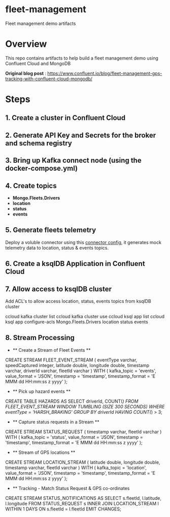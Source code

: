 # fleet-management
Fleet management demo artifacts 

# Overview
This repo contains artifacts to help build a fleet management demo using Confluent Cloud and MongoDB

**Original blog post** : https://www.confluent.io/blog/fleet-management-gps-tracking-with-confluent-cloud-mongodb/

# Steps

## 1. Create a cluster in Confluent Cloud

## 2. Generate API Key and Secrets for the broker and schema registry

## 3. Bring up Kafka connect node (using the docker-compose.yml)

## 4. Create topics

* **Mongo.Fleets.Drivers**
* **location**
* **status**
* **events**

## 5. Generate fleets telemetry

Deploy a voluble connector using this [connector config](https://github.com/avoguru/fleet-management/blob/main/voluble-fleets-telemetry.json), it generates mock telemetry data to location, status & events topics. 

## 6. Create a ksqlDB Application in Confluent Cloud

## 7. Allow access to ksqlDB cluster

Add ACL's to allow access location, status, events topics from ksqlDB cluster

ccloud kafka cluster list
ccloud kafka cluster use <confluent-cloud-cluster-id>
ccloud ksql app list
ccloud ksql app configure-acls <ksqldb-app-name> Mongo.Fleets.Drivers location status events
  
## 8. Stream Processing

* ** Create a Stream of Fleet Events **

CREATE STREAM FLEET_EVENT_STREAM (
  eventType varchar, speedCaptured integer, 
  latitude double, longitude double, 
  timestamp varchar, driverId varchar, 
  fleetId varchar
) WITH (
  kafka_topic = 'events', value_format = 'JSON', 
  timestamp = 'timestamp', timestamp_format = 'E MMM dd HH:mm:ss z yyyy'
);


* ** Pick up hazard events **

CREATE TABLE HAZARDS AS 
SELECT 
  driverId, 
  COUNT(*) 
FROM 
  FLEET_EVENT_STREAM WINDOW TUMBLING (SIZE 300 SECONDS) 
WHERE 
  eventType = 'HARSH_BRAKING' 
GROUP BY 
  driverId 
HAVING 
  COUNT(*) > 3;


* ** Capture status requests in a Stream **

CREATE STREAM STATUS_REQUEST (
  timestamp varchar, fleetId varchar
) WITH (
  kafka_topic = 'status', value_format = 'JSON', 
  timestamp = 'timestamp', timestamp_format = 'E MMM dd HH:mm:ss z yyyy'
);


* ** Stream of GPS locations **

CREATE STREAM LOCATION_STREAM (
  latitude double, longitude double, 
  timestamp varchar, fleetId varchar
) WITH (
  kafka_topic = 'location', value_format = 'JSON', 
  timestamp = 'timestamp', timestamp_format = 'E MMM dd HH:mm:ss z yyyy'
);


* ** Tracking - Match Status Request & GPS co-ordinates

CREATE STREAM STATUS_NOTIFICATIONS AS 
SELECT 
  s.fleetId, 
  l.latitude, 
  l.longitude 
FROM 
  STATUS_REQUEST s 
  INNER JOIN LOCATION_STREAM l WITHIN 1 DAYS ON s.fleetId = l.fleetId EMIT CHANGES;


